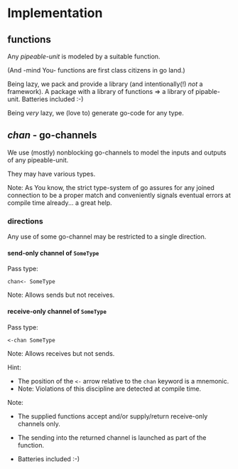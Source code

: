 # Implementation

## functions

Any _pipeable-unit_ is modeled by a suitable function.

(And -mind You- functions are first class citizens in go land.)

Being lazy, we pack and provide a library (and intentionally(!) *not* a framework).
A package with a library of functions => a library of pipable-unit. Batteries included :-)

Being *very* lazy, we (love to) generate go-code for any type.

## _chan_ - go-channels
We use (mostly) nonblocking go-channels to model the inputs and outputs of any pipeable-unit.

They may have various types.

Note: As You know, the strict type-system of go assures for any joined connection to be a proper match and conveniently signals eventual errors at compile time already... a great help.


### directions
Any use of some go-channel may be restricted to a single direction.

#### send-only channel of `SomeType`
Pass type:

	chan<- SomeType

Note: Allows sends but not receives.

#### receive-only channel of `SomeType`
Pass type:

	<-chan SomeType

Note: Allows receives but not sends.

Hint:
* The position of the `<-` arrow relative to the `chan` keyword is a mnemonic.
* Note: Violations of this discipline are detected at compile time.

Note:
* The supplied functions accept and/or supply/return receive-only channels only.
* The sending into the returned channel is launched as part of the function.

* Batteries included :-)

